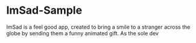 # ImSad-Sample
ImSad is a feel good app, created to bring a smile to a stranger across the globe by sending them a funny animated gift. As the sole dev
